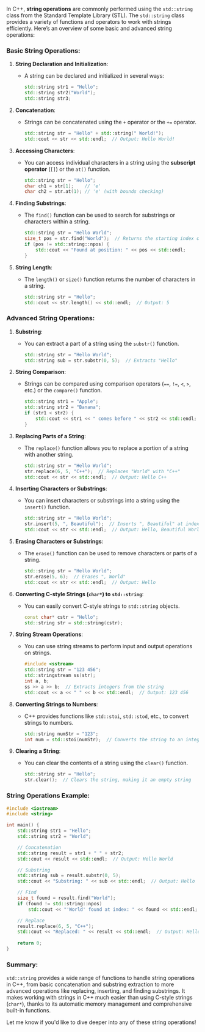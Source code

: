 In C++, **string operations** are commonly performed using the `std::string` class from the Standard Template Library (STL). The `std::string` class provides a variety of functions and operators to work with strings efficiently. Here’s an overview of some basic and advanced string operations:

### Basic String Operations:

1. **String Declaration and Initialization**:
   - A string can be declared and initialized in several ways:
     ```cpp
     std::string str1 = "Hello";
     std::string str2("World");
     std::string str3;
     ```

2. **Concatenation**:
   - Strings can be concatenated using the `+` operator or the `+=` operator.
     ```cpp
     std::string str = "Hello" + std::string(" World!");
     std::cout << str << std::endl;  // Output: Hello World!
     ```

3. **Accessing Characters**:
   - You can access individual characters in a string using the **subscript operator** (`[]`) or the `at()` function.
     ```cpp
     std::string str = "Hello";
     char ch1 = str[1];    // 'e'
     char ch2 = str.at(1); // 'e' (with bounds checking)
     ```

4. **Finding Substrings**:
   - The `find()` function can be used to search for substrings or characters within a string.
     ```cpp
     std::string str = "Hello World";
     size_t pos = str.find("World");  // Returns the starting index of "World"
     if (pos != std::string::npos) {
         std::cout << "Found at position: " << pos << std::endl;
     }
     ```

5. **String Length**:
   - The `length()` or `size()` function returns the number of characters in a string.
     ```cpp
     std::string str = "Hello";
     std::cout << str.length() << std::endl;  // Output: 5
     ```

### Advanced String Operations:

1. **Substring**:
   - You can extract a part of a string using the `substr()` function.
     ```cpp
     std::string str = "Hello World";
     std::string sub = str.substr(0, 5);  // Extracts "Hello"
     ```

2. **String Comparison**:
   - Strings can be compared using comparison operators (`==`, `!=`, `<`, `>`, etc.) or the `compare()` function.
     ```cpp
     std::string str1 = "Apple";
     std::string str2 = "Banana";
     if (str1 < str2) {
         std::cout << str1 << " comes before " << str2 << std::endl;
     }
     ```

3. **Replacing Parts of a String**:
   - The `replace()` function allows you to replace a portion of a string with another string.
     ```cpp
     std::string str = "Hello World";
     str.replace(6, 5, "C++");  // Replaces "World" with "C++"
     std::cout << str << std::endl;  // Output: Hello C++
     ```

4. **Inserting Characters or Substrings**:
   - You can insert characters or substrings into a string using the `insert()` function.
     ```cpp
     std::string str = "Hello World";
     str.insert(5, ", Beautiful");  // Inserts ", Beautiful" at index 5
     std::cout << str << std::endl;  // Output: Hello, Beautiful World
     ```

5. **Erasing Characters or Substrings**:
   - The `erase()` function can be used to remove characters or parts of a string.
     ```cpp
     std::string str = "Hello World";
     str.erase(5, 6);  // Erases ", World"
     std::cout << str << std::endl;  // Output: Hello
     ```

6. **Converting C-style Strings (`char*`) to `std::string`**:
   - You can easily convert C-style strings to `std::string` objects.
     ```cpp
     const char* cstr = "Hello";
     std::string str = std::string(cstr);
     ```

7. **String Stream Operations**:
   - You can use string streams to perform input and output operations on strings.
     ```cpp
     #include <sstream>
     std::string str = "123 456";
     std::stringstream ss(str);
     int a, b;
     ss >> a >> b;  // Extracts integers from the string
     std::cout << a << " " << b << std::endl;  // Output: 123 456
     ```

8. **Converting Strings to Numbers**:
   - C++ provides functions like `std::stoi`, `std::stod`, etc., to convert strings to numbers.
     ```cpp
     std::string numStr = "123";
     int num = std::stoi(numStr);  // Converts the string to an integer
     ```

9. **Clearing a String**:
   - You can clear the contents of a string using the `clear()` function.
     ```cpp
     std::string str = "Hello";
     str.clear();  // Clears the string, making it an empty string
     ```

### String Operations Example:

```cpp
#include <iostream>
#include <string>

int main() {
    std::string str1 = "Hello";
    std::string str2 = "World";

    // Concatenation
    std::string result = str1 + " " + str2;
    std::cout << result << std::endl;  // Output: Hello World

    // Substring
    std::string sub = result.substr(0, 5);
    std::cout << "Substring: " << sub << std::endl;  // Output: Hello

    // Find
    size_t found = result.find("World");
    if (found != std::string::npos)
        std::cout << "'World' found at index: " << found << std::endl;  // Output: 6

    // Replace
    result.replace(6, 5, "C++");
    std::cout << "Replaced: " << result << std::endl;  // Output: Hello C++
    
    return 0;
}
```

### Summary:
`std::string` provides a wide range of functions to handle string operations in C++, from basic concatenation and substring extraction to more advanced operations like replacing, inserting, and finding substrings. It makes working with strings in C++ much easier than using C-style strings (`char*`), thanks to its automatic memory management and comprehensive built-in functions.

Let me know if you'd like to dive deeper into any of these string operations!